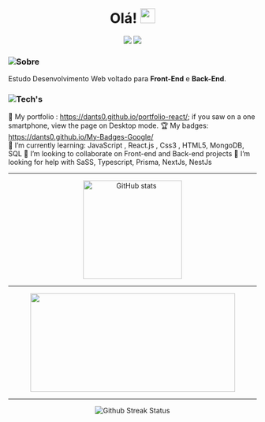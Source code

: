 <h1 align=center> Olá!
    <img src="https://raw.githubusercontent.com/kaueMarques/kaueMarques/master/hi.gif" width="30px">
</h1>
<div align=center>
    <img src="https://komarev.com/ghpvc/?username=Dants00&color=000000&style=flat-square&logo=github&labelColor=000000">
     <img src="https://img.shields.io/github/followers/Dants0?color=000000&labelColor=000000&style=flat-square&logo=github&label=Follow">
 </div>
 

 ### <img src="https://img.icons8.com/small/32/000000/guest-male.png"/>Sobre
 Estudo Desenvolvimento Web voltado para **Front-End** e  **Back-End**.
   
  
  ### <img src="https://img.icons8.com/emoji/48/000000/hammer-and-wrench.png"/>Tech's
  🔭 My portfolio : https://dants0.github.io/portfolio-react/; if you saw on a one smartphone, view the page on Desktop mode.
  🏆 My badges: https://dants0.github.io/My-Badges-Google/  
  🌱 I’m currently learning: JavaScript , React.js , Css3 , HTML5, MongoDB, SQL
  👯 I’m looking to collaborate on Front-end and Back-end projects
  🤔 I’m looking for help with SaSS, Typescript, Prisma, NextJs, NestJs  
  
---

<div align=center>
    <a href="https://github.com/Dants0" margin-right:'25'>
     <img height='200em' src="https://github-readme-stats.vercel.app/api?username=Dants0&show_icons=true&count_private=true&theme=vision-friendly-light" alt="GitHub stats"/>
     </a>  
</div>

---

<div align="center">
  <a href="https://github.com/Dants0">
    <img  height='200em' src="https://github-readme-stats.vercel.app/api/top-langs/?username=Dants0&hide=TeX&layout=compact&theme=vision-friendly-light" width=415px>
  </a>
</div>

---
<div align=center>
<img src="http://github-readme-streak-stats.herokuapp.com?user=Dants0&theme=vision-friendly-light" alt="Github Streak Status"/>
</div>

</div>
